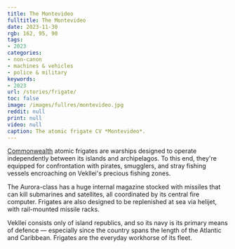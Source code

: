 ```yaml
---
title: The Montevideo
fulltitle: The Montevideo
date: 2023-11-30
rgb: 162, 95, 90
tags:
- 2023
categories:
- non-canon
- machines & vehicles
- police & military
keywords:
- 2023
url: /stories/frigate/
toc: false
image: /images/fullres/montevideo.jpg
reddit: null
print: null
video: null
caption: The atomic frigate CV *Montevideo*.
---
```

[<span class="fi fi-com"></span> Commonwealth](/vekllei/) atomic frigates are warships designed to operate independently between its islands and archipelagos. To this end, they're equipped for confrontation with pirates, smugglers, and stray fishing vessels encroaching on Vekllei's precious fishing zones.

The Aurora-class has a huge internal magazine stocked with missiles that can kill submarines and satellites, all coordinated by its central fire computer. Frigates are also designed to be replenished at sea via helijet, with rail-mounted missile racks.

Vekllei consists only of island republics, and so its navy is its primary means of defence — especially since the country spans the length of the Atlantic and Caribbean. Frigates are the everyday workhorse of its fleet.